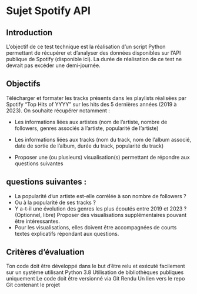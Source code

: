 # Sujet Spotify API
## Introduction
L’objectif de ce test technique est la réalisation d’un script Python permettant de récupérer et d’analyser des données disponibles sur l’API publique de Spotify (disponible ici). La durée de réalisation de ce test ne devrait pas excéder une demi-journée. 

## Objectifs
Télécharger et formater les tracks présents dans les playlists réalisées par Spotify “Top Hits of YYYY” sur les hits des 5 dernières années (2019 à 2023). On souhaite récupérer notamment : 

* Les informations liées aux artistes (nom de l’artiste, nombre de followers, genres associés à l’artiste, popularité de l’artiste) 

* Les informations liées aux tracks (nom du track, nom de l’album associé, date de sortie de l’album, durée du track, popularité du track)

* Proposer une (ou plusieurs) visualisation(s) permettant de répondre aux questions suivantes

## questions suivantes : 

* La popularité d’un artiste est-elle corrélée à son nombre de followers ?
* Ou à la popularité de ses tracks ? 
* Y a-t-il une évolution des genres les plus écoutés entre 2019 et 2023 ?
(Optionnel, libre) Proposer des visualisations supplémentaires pouvant être intéressantes. 
* Pour les visualisations, elles doivent être accompagnées de courts textes explicatifs répondant aux questions. 


## Critères d’évaluation
Ton code doit être développé dans le but d’être relu et exécuté facilement sur un système utilisant Python 3.8
Utilisation de bibliothèques publiques uniquement
Le code doit être versionné via Git
Rendu
Un lien vers le repo Git contenant le projet